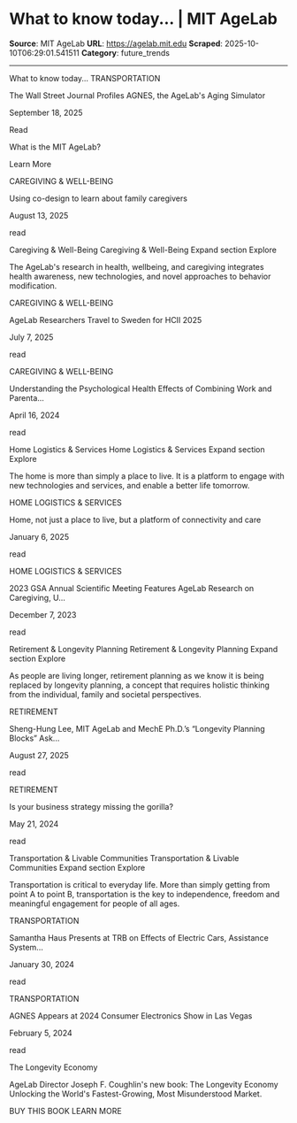 # What to know today... | MIT AgeLab

**Source**: MIT AgeLab
**URL**: https://agelab.mit.edu
**Scraped**: 2025-10-10T06:29:01.541511
**Category**: future_trends

---

What to know today...
TRANSPORTATION

The Wall Street Journal Profiles AGNES, the AgeLab's Aging Simulator

September 18, 2025

Read 

 
What is the MIT AgeLab?

 Learn More 

CAREGIVING & WELL-BEING

Using co-design to learn about family caregivers

August 13, 2025

read 

Caregiving & Well-Being Caregiving & Well-Being Expand section 
Explore 

The AgeLab's research in health, wellbeing, and caregiving integrates health awareness, new technologies, and novel approaches to behavior modification.

CAREGIVING & WELL-BEING

AgeLab Researchers Travel to Sweden for HCII 2025

July 7, 2025

read 

CAREGIVING & WELL-BEING

Understanding the Psychological Health Effects of Combining Work and Parenta...

April 16, 2024

read 

Home Logistics & Services Home Logistics & Services Expand section 
Explore 

The home is more than simply a place to live. It is a platform to engage with new technologies and services, and enable a better life tomorrow.

HOME LOGISTICS & SERVICES

Home, not just a place to live, but a platform of connectivity and care

January 6, 2025

read 

HOME LOGISTICS & SERVICES

2023 GSA Annual Scientific Meeting Features AgeLab Research on Caregiving, U...

December 7, 2023

read 

Retirement & Longevity Planning Retirement & Longevity Planning Expand section 
Explore 

As people are living longer, retirement planning as we know it is being replaced by longevity planning, a concept that requires holistic thinking from the individual, family and societal perspectives.

RETIREMENT

Sheng-Hung Lee, MIT AgeLab and MechE Ph.D.’s “Longevity Planning Blocks” Ask...

August 27, 2025

read 

RETIREMENT

Is your business strategy missing the gorilla?

May 21, 2024

read 

Transportation & Livable Communities Transportation & Livable Communities Expand section 
Explore 

Transportation is critical to everyday life. More than simply getting from point A to point B, transportation is the key to independence, freedom and meaningful engagement for people of all ages.

TRANSPORTATION

Samantha Haus Presents at TRB on Effects of Electric Cars, Assistance System...

January 30, 2024

read 

TRANSPORTATION

AGNES Appears at 2024 Consumer Electronics Show in Las Vegas

February 5, 2024

read 

 
The Longevity Economy

AgeLab Director Joseph F. Coughlin's new book: The Longevity Economy Unlocking the World's Fastest-Growing, Most Misunderstood Market.

BUY THIS BOOK LEARN MORE
